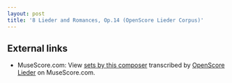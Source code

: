 ```yaml
---
layout: post
title: '8 Lieder and Romances, Op.14 (OpenScore Lieder Corpus)'
---
```


## External links

- MuseScore.com: View [sets by this composer] transcribed by [OpenScore Lieder] on MuseScore.com.

[sets by this composer]: https://musescore.com/openscore-lieder-corpus/sets/5096871
[OpenScore Lieder]: https://musescore.com/openscore-lieder-corpus

